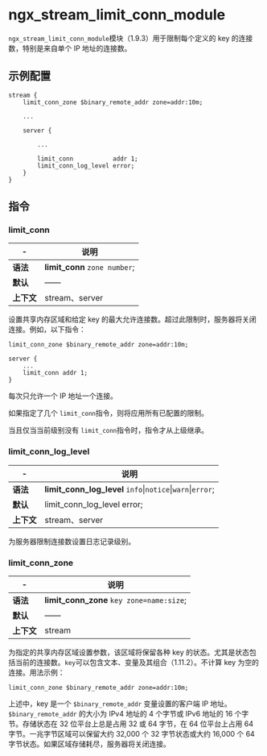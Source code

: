 # ngx_stream_limit_conn_module

​`ngx_stream_limit_conn_module`​ 模块（1.9.3）用于限制每个定义的 key 的连接数，特别是来自单个 IP 地址的连接数。

## 示例配置

```
stream {
    limit_conn_zone $binary_remote_addr zone=addr:10m;

    ...

    server {

        ...

        limit_conn           addr 1;
        limit_conn_log_level error;
    }
}
```

## 指令

### limit\_conn

|-|说明|
| ---| ----------------|
|**语法**|**limit_conn** `zone number`​;|
|**默认**|——|
|**上下文**|stream、server|

设置共享内存区域和给定 key 的最大允许连接数。超过此限制时，服务器将关闭连接。例如，以下指令：

```
limit_conn_zone $binary_remote_addr zone=addr:10m;

server {
    ...
    limit_conn addr 1;
}
```

每次只允许一个 IP 地址一个连接。

如果指定了几个 `limit_conn`​ 指令，则将应用所有已配置的限制。

当且仅当当前级别没有 `limit_conn`​ 指令时，指令才从上级继承。

### limit\_conn\_log\_level

|-|说明|
| ---| -----------------------------------------|
|**语法**|**limit_conn_log_level** `info`​\|`notice`​\|`warn`​\|`error`​;|
|**默认**|limit\_conn\_log\_level error;|
|**上下文**|stream、server|

为服务器限制连接数设置日志记录级别。

### limit\_conn\_zone

|-|说明|
| ---| --------|
|**语法**|**limit_conn_zone** `key zone=name:size`​;|
|**默认**|——|
|**上下文**|stream|

为指定的共享内存区域设置参数，该区域将保留各种 key 的状态。尤其是状态包括当前的连接数。`key`​ 可以包含文本、变量及其组合（1.11.2）。不计算 key 为空的连接。用法示例：

```
limit_conn_zone $binary_remote_addr zone=addr:10m;
```

上述中，key 是一个 `$binary_remote_addr`​ 变量设置的客户端 IP 地址。`$binary_remote_addr`​ 的大小为 IPv4 地址的 4 个字节或 IPv6 地址的 16 个字节。存储状态在 32 位平台上总是占用 32 或 64 字节，在 64 位平台上占用 64 字节。一兆字节区域可以保留大约 32,000 个 32 字节状态或大约 16,000 个 64 字节状态。如果区域存储耗尽，服务器将关闭连接。
